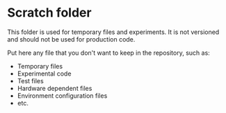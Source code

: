 # Scratch folder
This folder is used for temporary files and experiments. It is not versioned and should not be used for production code.

Put here any file that you don't want to keep in the repository, such as:
- Temporary files
- Experimental code
- Test files
- Hardware dependent files
- Environment configuration files
- etc.